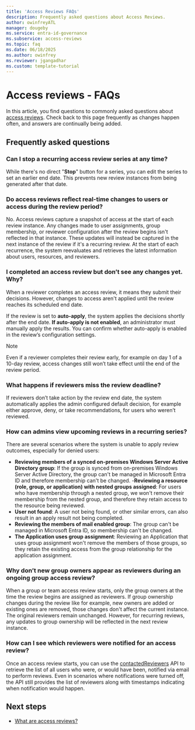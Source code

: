 ```yaml
---
title: 'Access Reviews FAQs'
description: Frequently asked questions about Access Reviews.
author: owinfreyATL
manager: dougeby
ms.service: entra-id-governance
ms.subservice: access-reviews
ms.topic: faq
ms.date: 06/18/2025
ms.author: owinfrey
ms.reviewer: jgangadhar
ms.custom: template-tutorial
---
```


# Access reviews - FAQs

In this article, you find questions to commonly asked questions about [access reviews](access-reviews-overview.md). Check back to this page frequently as changes happen often, and answers are continually being added.

## Frequently asked questions

### Can I stop a recurring access review series at any time?

While there's no direct "**Stop**" button for a series, you can edit the series to set an earlier end date. This prevents new review instances from being generated after that date.

### Do access reviews reflect real-time changes to users or access during the review period?

No. Access reviews capture a snapshot of access at the start of each review instance. Any changes made to user assignments, group membership, or reviewer configuration after the review begins isn't reflected in that instance.
These updates will instead be captured in the next instance of the review if it's a recurring review. At the start of each recurrence, the system reevaluates and retrieves the latest information about users, resources, and reviewers.

### I completed an access review but don’t see any changes yet. Why?

When a reviewer completes an access review, it means they submit their decisions. However, changes to access aren't applied until the review reaches its scheduled end date.

If the review is set to **auto-apply**, the system applies the decisions shortly after the end date. **If auto-apply is not enabled**, an administrator must manually apply the results. You can confirm whether auto-apply is enabled in the review’s configuration settings.

> [!NOTE]
> Even if a reviewer completes their review early, for example on day 1 of a 10-day review, access changes still won’t take effect until the end of the review period.

### What happens if reviewers miss the review deadline?

If reviewers don’t take action by the review end date, the system automatically applies the admin configured default decision, for example either approve, deny, or take recommendations, for users who weren’t reviewed.

### How can admins view upcoming reviews in a recurring series?

There are several scenarios where the system is unable to apply review outcomes, especially for denied users:


- **Reviewing members of a synced on-premises Windows Server Active Directory group**: If the group is synced from on-premises Windows Server Active Directory, the group can't be managed in Microsoft Entra ID and therefore membership can't be changed.
-**Reviewing a resource (role, group, or application) with nested groups assigned**: For users who have membership through a nested group, we won't remove their membership from the nested group, and therefore they retain access to the resource being reviewed.
- **User not found**: A user not being found, or other similar errors, can also result in an apply result not being completed.
- **Reviewing the members of mail enabled group**: The group can't be managed in Microsoft Entra ID, so membership can't be changed.
- **The Application uses group assignment**: Reviewing an Application that uses group assignment won't remove the members of those groups, so they retain the existing access from the group relationship for the application assignment.  

### Why don’t new group owners appear as reviewers during an ongoing group access review?

When a group or team access review starts, only the group owners at the time the review begins are assigned as reviewers.
If group ownership changes during the review like for example, new owners are added or existing ones are removed, those changes don't affect the current instance. The original reviewers remain unchanged. However, for recurring reviews, any updates to group ownership will be reflected in the next review instance.

### How can I see which reviewers were notified for an access review?

Once an access review starts, you can use the [contactedReviewers](/graph/api/resources/accessreviewreviewer?view=graph-rest-1.0) API to retrieve the list of all users who were, or would have been, notified via email to perform reviews. Even in scenarios where notifications were turned off, the API still provides the list of reviewers along with timestamps indicating when notification would happen.


## Next steps

- [What are access reviews?](access-reviews-overview.md)
